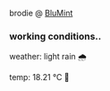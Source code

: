 brodie @ [BluMint](https://www.linkedin.com/company/blumint-io/)

<!--weather_start-->
### working conditions..

weather: light rain 🌧️

temp: 18.21 °C 👕

<!--weather_end-->
